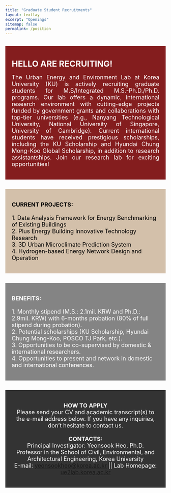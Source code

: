 ```yaml
---
title: "Graduate Student Recruitments"
layout: textlay
excerpt: "Openings"
sitemap: false
permalink: /position
---
```


<style>
  .container1 {
    background-color: #841D1E;
    color: white;
    padding: 20px;
    margin-bottom: 30px;
    text-align: justify;
  }

  .container2 {
    background-color: #D3C0AA;
    padding: 20px;
    margin-bottom: 30px;
  }

  .container3 {
    background-color: #848484;
    color: white;
    padding: 20px;
    margin-bottom: 30px;
  }

  .container4 {
    background-color: #333333; /* Darker background color */
    color: white;
    padding: 20px;
    margin-bottom: 30px;
    text-align: center; /* Center text within the container */
  }
</style>

<br>
<div class="container1">
  <p style="margin-bottom: 18px; margin-top: 20px;">
    <strong style="font-size: 26px;">HELLO ARE RECRUITING!</strong><br> 
    <br>
    <span style="font-size: 18px;">The Urban Energy and Environment Lab at Korea University (KU) is actively recruiting graduate students for M.S/Integrated M.S.-Ph.D./Ph.D. programs. Our lab offers a dynamic, international research environment with cutting-edge projects funded by government grants and collaborations with top-tier universities (e.g., Nanyang Technological University, National University of Singapore, University of Cambridge). Current international students have received prestigious scholarships, including the KU Scholarship and Hyundai Chung Mong-Koo Global Scholarship, in addition to research assistantships. Join our research lab for exciting opportunities!</span>
  </p>
</div>

<div class="container2">
  <p style="font-size: 18px; color: #000;">
    <strong style="font-size: 18px;">CURRENT PROJECTS:</strong><br>
       <br>
    1. Data Analysis Framework for Energy Benchmarking of Existing Buildings<br>
    2. Plus Energy Building Innovative Technology Research<br>
    3. 3D Urban Microclimate Prediction System<br>
    4.  Hydrogen-based Energy Network Design and Operation
  </p>
</div>

<div class="container3">
  <p style="font-size: 18px;">
    <strong style="font-size: 18px;">BENEFITS:</strong><br>
       <br>
    1. Monthly stipend (M.S.: 2.1mil. KRW and Ph.D.: 2.9mil. KRW) with 6-months probation (80% of full stipend during probation).<br>
    2. Potential scholarships (KU Scholarship, Hyundai Chung Mong-Koo, POSCO TJ Park, etc.).<br>
    3. Opportunities to be co-supervised by domestic & international researchers.<br>
    4. Opportunities to present and network in domestic and international conferences.
  </p>
</div>

<div class="container4">
  <p style="font-size: 18px;">
    <strong style="font-size: 18px;">HOW TO APPLY</strong><br>
    Please send your CV and academic transcript(s) to the e-mail address below. If you have any inquiries, don’t hesitate to contact us.<br>
    <br>
    <strong style="font-size: 18px;">CONTACTS:</strong><br>
    Principal Investigator: Yeonsook Heo, Ph.D.<br>
    Professor in the School of Civil, Environmental, and Architectural Engineering, Korea University<br>
    E-mail: <a href="mailto:yeonsookheo@korea.ac.kr">yeonsookheo@korea.ac.kr</a> || Lab Homepage: <a href="https://ue2lab.korea.ac.kr">ue2lab.korea.ac.kr</a>
  </p>
</div>
